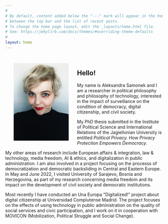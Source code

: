 ```yaml
---
#
# By default, content added below the "---" mark will appear in the home page
# between the top bar and the list of recent posts.
# To change the home page layout, edit the _layouts/home.html file.
# See: https://jekyllrb.com/docs/themes/#overriding-theme-defaults
#
layout: home
---
```


<img style="float: left; max-width: 35%; height: auto; padding: 20pt" src="images/home-portrait.jpg">

<br>
<h2>Hello!</h2>

My name is Aleksandra Samonek and I am a researcher in political philosophy and philosophy of technology, interested in the impact of surveillance on the condition of democracy, digital citizenship, and civil society. 

My PhD thesis submitted in the Institute of Political Science and International Relations of the Jagiellonian University is entitled _Political Privacy. How Privacy Protection Empowers Democracy_.

My other areas of research include European affairs & integration, law & technology, media freedom, AI & ethics, and digitalization in public administration. I am also involved in a project focusing on the processs of democratization and democratic backsliding in Central and Eastern Europe. In May and June 2022, I visited University of Sarajevo, Bosnia and Herzegovina, as part of my research concerning media freedom and its impact on the development of civil society and democratic institutions.

Most recently I have conducted an Una Europa "Digitalized!" project about digital citizenship at Universidad Complutense Madrid. The project focuses on the effects of using technology in public administration on the quality of social services and civic participation, and I work on it in cooperation with MOVICON (Mobilization, Political Struggle and Social Change).



